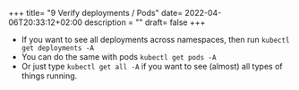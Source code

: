 +++
title= "9 Verify deployments / Pods"
date= 2022-04-06T20:33:12+02:00
description = ""
draft= false
+++

- If you want to see all deployments across namespaces, then run `kubectl get deployments -A`
- You can do the same with pods `kubectl get pods -A`
- Or just type `kubectl get all -A` if you want to see (almost) all types of things running.
